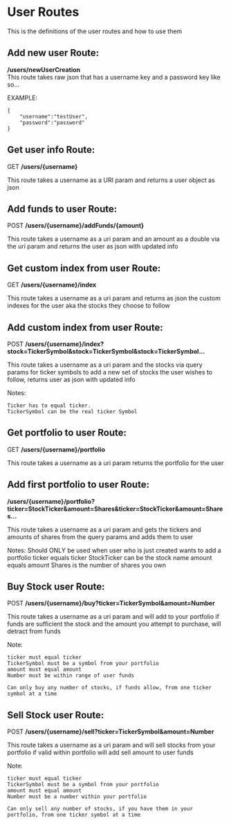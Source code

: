# User Routes

This is the definitions of the user routes and how to use them


## Add new user Route: 
**/users/newUserCreation**
<br/>
This route takes raw json that has a username key and a password key like so...

EXAMPLE:
```
{
	"username":"testUser",
	"password":"password"
}
```


## Get user info Route: 
GET
**/users/{username}**

This route takes a username as a URI param and returns a user object as json


## Add funds to user Route: 
POST
**/users/{username}/addFunds/{amount}**

This route takes a username as a uri param and an amount as a double via the uri param and returns the user as json with updated info


## Get custom index from user Route: 
GET
**/users/{username}/index**

This route takes a username as a uri param and returns as json the custom indexes for the user aka the stocks they choose to follow


## Add custom index from user Route:
POST 
**/users/{username}/index?stock=TickerSymbol&stock=TickerSymbol&stock=TickerSymbol...**



This route takes a username as a uri param and the stocks via query params for ticker symbols to add a new set of stocks the user wishes to follow, returns user as json with updated info 


Notes:
```
Ticker has to equal ticker.
TickerSymbol can be the real ticker Symbol
```

## Get portfolio to user Route: 
GET
**/users/{username}/portfolio**

This route takes a username as a uri param returns the portfolio for the user


## Add first portfolio to user Route:
**/users/{username}/portfolio?ticker=StockTicker&amount=Shares&ticker=StockTicker&amount=Shares...**

This route takes a username as a uri param and gets the tickers and amounts of shares from the query params and adds them to user 

Notes:
Should ONLY be used when user who is just created wants to add a portfolio
ticker equals ticker
StockTicker can be the stock name
amount equals amount
Shares is the number of shares you own


## Buy Stock user Route: 
POST
**/users/{username}/buy?ticker=TickerSymbol&amount=Number**

This route takes a username as a uri param and will add to your portfolio if funds are sufficient the stock and the amount you attempt to purchase, will detract from funds

Note:
```
ticker must equal ticker
TickerSymbol must be a symbol from your portfolio
amount must equal amount
Number must be within range of user funds

Can only buy any number of stocks, if funds allow, from one ticker symbol at a time
```

## Sell Stock user Route: 
POST
**/users/{username}/sell?ticker=TickerSymbol&amount=Number**

This route takes a username as a uri param and will sell stocks from your portfolio if valid within portfolio will add sell amount to user funds

Note:
```
ticker must equal ticker
TickerSymbol must be a symbol from your portfolio
amount must equal amount
Number must be a number within your portfolio

Can only sell any number of stocks, if you have them in your portfolio, from one ticker symbol at a time
```
